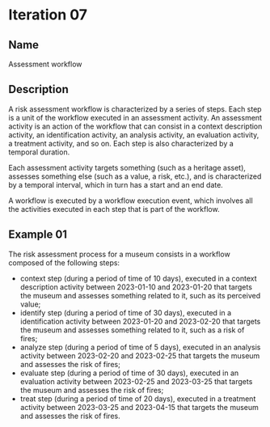 # Iteration 07

## Name
Assessment workflow

## Description
A risk assessment workflow is characterized by a series of steps. Each step is a unit of the workflow executed in an assessment activity. An assessment activity is an action of the workflow that can consist in a context description activity, an identification activity, an analysis activity, an evaluation activity, a treatment activity, and so on. Each step is also characterized by a temporal duration. 

Each assessment activity targets something (such as a heritage asset), assesses something else (such as a value, a risk, etc.), and is characterized by a temporal interval, which in turn has a start and an end date.

A workflow is executed by a workflow execution event, which involves all the activities executed in each step that is part of the workflow.

## Example 01
The risk assessment process for a museum consists in a workflow composed of the following steps:
* context step (during a period of time of 10 days), executed in a context description activity between 2023-01-10 and 2023-01-20 that targets the museum and assesses something related to it, such as its perceived value;
* identify step (during a period of time of 30 days), executed in a identification activity between 2023-01-20 and 2023-02-20 that targets the museum and assesses something related to it, such as a risk of fires;
* analyze step (during a period of time of 5 days), executed in an analysis activity between 2023-02-20 and 2023-02-25 that  targets the museum and assesses the risk of fires;
* evaluate step (during a period of time of 30 days), executed in an evaluation activity between 2023-02-25 and 2023-03-25 that targets the museum and assesses the risk of fires;
* treat step (during a period of time of 20 days), executed in a treatment activity between 2023-03-25 and 2023-04-15 that targets the museum and assesses the risk of fires.
